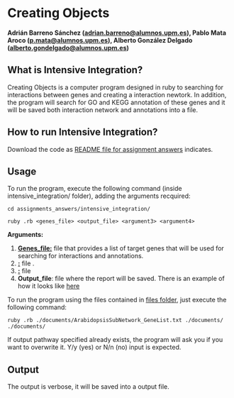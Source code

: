 # Creating Objects
**Adrián Barreno Sánchez (adrian.barreno@alumnos.upm.es), Pablo Mata Aroco (p.mata@alumnos.upm.es), Alberto González Delgado (alberto.gondelgado@alumnos.upm.es)**

## What is Intensive Integration?

Creating Objects is a computer program designed in ruby to searching for interactions between genes and creating a interaction newtork. In addition, the program will search for GO and KEGG annotation of these genes and it will be saved both interaction network and annotations into a file.

## How to run Intensive Integration?
Download the code as [README file for assignment answers](../README.md) indicates. 

## Usage

To run the program, execute the following command (inside intensive_integration/ folder), adding the arguments recquired:

```
cd assignments_answers/intensive_integration/
```
```
ruby .rb <genes_file> <output_file> <argument3> <argument4> 
```
**Arguments:**
1. **[Genes_file:](documents/ArabidopsisSubNetwork_GeneList.txt)** file that provides a list of target genes that will be used for searching for interactions and annotations.
2. **[:](documents/)** file .
3. **[:](files/)** file 
4. **Output_file**: file where the report will be saved. There is an example of how it looks like [here](documents/)

To run the program using the files contained in [files folder](documents/), just execute the following command:
```
ruby .rb ./documents/ArabidopsisSubNetwork_GeneList.txt ./documents/ ./documents/
```
If output pathway specified already exists, the program will ask you if you want to overwrite it. Y/y (yes) or N/n (no) input is expected.



## Output
The output is verbose, it will be saved into a output file.
